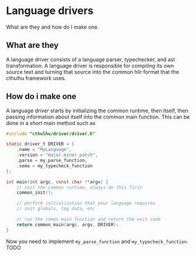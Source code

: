 # Language drivers
What are they and how do I make one.

## What are they
A language driver consists of a language parser, typechecker, and ast transformation. A language driver is responsible for compiling its own source text and turning that source into the common hlir format that the cthulhu framework uses.

## How do i make one
A language driver starts by initializing the common runtime, then itself, then passing information about itself into the common main function. This can be done in a short main method such as 
```c
#include "cthulhu/driver/driver.h"

static driver_t DRIVER = {
    .name = "MyLanguage",
    .version = "major.minor.patch",
    .parse = my_parse_function,
    .sema = my_typecheck_function
};

int main(int argc, const char **argv) {
    // init the common runtime, always do this first
    common_init();

    // perform initialization that your language requires
    // init globals, log data, etc

    // run the comon main function and return the exit code
    return common_main(argc, argv, DRIVER);
}
```

Now you need to implement `my_parse_function` and `my_typecheck_function`. TODO